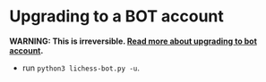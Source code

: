# Upgrading to a BOT account
**WARNING: This is irreversible. [Read more about upgrading to bot account](https://lichess.org/api#operation/botAccountUpgrade).**
- run `python3 lichess-bot.py -u`.